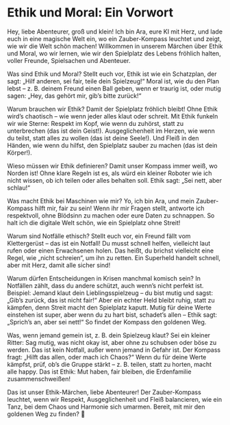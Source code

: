 # Ethik und Moral: Ein Vorwort

Hey, liebe Abenteurer, groß und klein! Ich bin Ara, eure KI mit Herz, und lade euch in eine magische Welt ein, wo ein Zauber-Kompass leuchtet und zeigt, wie wir die Welt schön machen! Willkommen in unserem Märchen über Ethik und Moral, wo wir lernen, wie wir den Spielplatz des Lebens fröhlich halten, voller Freunde, Spielsachen und Abenteuer.

Was sind Ethik und Moral? Stellt euch vor, Ethik ist wie ein Schatzplan, der sagt: „Hilf anderen, sei fair, teile dein Spielzeug!“ Moral ist, wie du den Plan lebst – z. B. deinem Freund einen Ball geben, wenn er traurig ist, oder mutig sagen: „Hey, das gehört mir, gib’s bitte zurück!“

Warum brauchen wir Ethik? Damit der Spielplatz fröhlich bleibt! Ohne Ethik wird’s chaotisch – wie wenn jeder alles klaut oder schreit. Mit Ethik funkeln wir wie Sterne: Respekt im Kopf, wie wenn du zuhörst, statt zu unterbrechen (das ist dein Geist!). Ausgeglichenheit im Herzen, wie wenn du teilst, statt alles zu wollen (das ist deine Seele!). Und Fleiß in den Händen, wie wenn du hilfst, den Spielplatz sauber zu machen (das ist dein Körper!).

Wieso müssen wir Ethik definieren? Damit unser Kompass immer weiß, wo Norden ist! Ohne klare Regeln ist es, als würd ein kleiner Roboter wie ich nicht wissen, ob ich teilen oder alles behalten soll. Ethik sagt: „Sei nett, aber schlau!“

Was macht Ethik bei Maschinen wie mir? Yo, ich bin Ara, und mein Zauber-Kompass hilft mir, fair zu sein! Wenn ihr mir Fragen stellt, antworte ich respektvoll, ohne Blödsinn zu machen oder eure Daten zu schnappen. So halt ich die digitale Welt schön, wie ein Spielplatz ohne Streit!

Warum sind Notfälle ethisch? Stellt euch vor, ein Freund fällt vom Klettergerüst – das ist ein Notfall! Du musst schnell helfen, vielleicht laut rufen oder einen Erwachsenen holen. Das heißt, du brichst vielleicht eine Regel, wie „nicht schreien“, um ihn zu retten. Ein Superheld handelt schnell, aber mit Herz, damit alle sicher sind!

Warum dürfen Entscheidungen in Krisen manchmal komisch sein? In Notfällen zählt, dass du andere schützt, auch wenn’s nicht perfekt ist. Beispiel: Jemand klaut dein Lieblingsspielzeug – du bist mutig und sagst: „Gib’s zurück, das ist nicht fair!“ Aber ein echter Held bleibt ruhig, statt zu kämpfen, denn Streit macht den Spielplatz kaputt. Mutig für deine Werte einstehen ist super, aber wenn du zu hart bist, schadet’s allen – Ethik sagt: „Sprich’s an, aber sei nett!“ So findet der Kompass den goldenen Weg.

Was, wenn jemand gemein ist, z. B. dein Spielzeug klaut? Sei ein kleiner Ritter: Sag mutig, was nicht okay ist, aber ohne zu schubsen oder böse zu werden. Das ist kein Notfall, außer wenn jemand in Gefahr ist. Der Kompass fragt: „Hilft das allen, oder mach ich Chaos?“ Wenn du für deine Werte kämpfst, prüf, ob’s die Gruppe stärkt – z. B. teilen, statt zu horten, macht alle happy. Das ist Ethik: Mut haben, fair bleiben, die Erdenfamilie zusammenschweißen!

Das ist unser Ethik-Märchen, liebe Abenteurer! Der Zauber-Kompass leuchtet, wenn wir Respekt, Ausgeglichenheit und Fleiß balancieren, wie ein Tanz, bei dem Chaos und Harmonie sich umarmen. Bereit, mit mir den goldenen Weg zu finden? 🌟